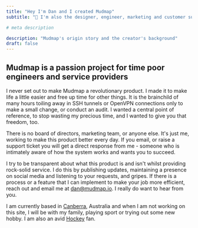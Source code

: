 ```yaml
---
title: "Hey I'm Dan and I created Mudmap"
subtitle: "👋 I'm also the designer, engineer, marketing and customer support!"

# meta description

description: "Mudmap's origin story and the creator's background"
draft: false
---
```


## Mudmap is a passion project for time poor engineers and service providers

I never set out to make Mudmap a revolutionary product. I made it to make life
a little easier and free up time for other things. It is the brainchild of
many hours toiling away in SSH tunnels or OpenVPN connections only to make a
small change, or conduct an audit. I wanted a central point of reference, to
stop wasting my precious time, and I wanted to give you that freedom, too.

There is no board of directors, marketing team, or anyone else. It's just me,
working to make this product better every day. If you email, or raise a support
ticket you will get a direct response from me - someone who is intimately aware
of how the system works and wants you to succeed.

I try to be transparent about what this product is and isn't whilst providing
rock-solid service. I do this by publishing updates, maintaining a presence on
social media and listening to your requests, and gripes. If there is a process
or a feature that I can implement to make your job more efficient, reach out
and email me at dan@mudmap.io. I really do want to hear from you.

I am currently based in [Canberra][location], Australia and when I am not working on this
site, I will be with my family, playing sport or trying out some new hobby. I
am also an avid [Hockey] fan.

[location]: https://www.openstreetmap.org/#map=11/-35.3151/149.1222?ref=mudmap.io
[Hockey]: https://www.nhl.com/bruins?ref=mudmap.io
